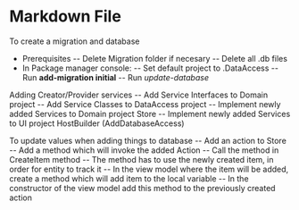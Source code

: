 ﻿# Markdown File

To create a migration and database
- Prerequisites
-- Delete Migration folder if necesary
-- Delete all .db files
- In Package manager console:
-- Set default project to .DataAccess
-- Run **add-migration initial**
-- Run *update-database*

Adding Creator/Provider services
-- Add Service Interfaces to Domain project
-- Add Service Classes to DataAccess project
-- Implement newly added Services to Domain project Store
-- Implement newly added Services to UI project HostBuilder (AddDatabaseAccess)

To update values when adding things to database
-- Add an action to Store
-- Add a method which will invoke the added Action
-- Call the method in CreateItem method
-- The method has to use the newly created item, in order for entity to track it
-- In the view model where the item will be added, create a method which will add item to the local variable
-- In the constructor of the view model add this method to the previously created action
